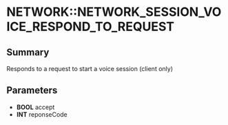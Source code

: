 # NETWORK::NETWORK_SESSION_VOICE_RESPOND_TO_REQUEST

## Summary
Responds to a request to start a voice session (client only)

## Parameters
* **BOOL** accept
* **INT** reponseCode